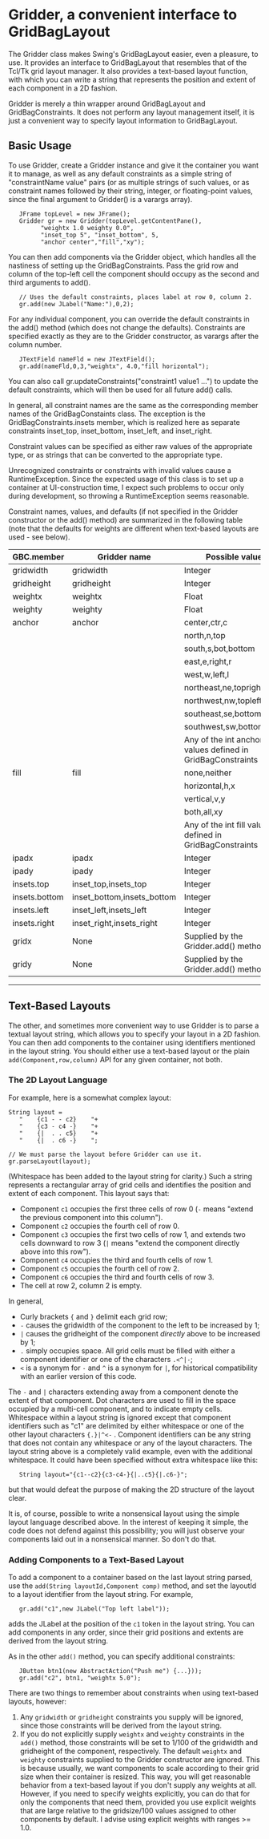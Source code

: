 # Gridder, a convenient interface to GridBagLayout

The Gridder class makes Swing's GridBagLayout easier, even a pleasure,
to use. It provides an interface to GridBagLayout that resembles
that of the Tcl/Tk grid layout manager. It also provides a text-based 
layout function, with which you can write a string that
represents the position and extent of each component in a 2D
fashion.

Gridder is merely a thin wrapper around GridBagLayout and
GridBagConstraints. It does not perform any layout management
itself, it is just a convenient way to specify layout
information to GridBagLayout.

## Basic Usage

To use Gridder, create a Gridder instance and give it the container
you want it to manage, as well as any default constraints as a
simple string of "constraintName value" pairs (or as multiple
strings of such values, or as constraint names followed by their
string, integer, or floating-point values, since the final argument
to Gridder() is a varargs array).

```
   JFrame topLevel = new JFrame();
   Gridder gr = new Gridder(topLevel.getContentPane(),
         "weightx 1.0 weighty 0.0",
         "inset_top 5", "inset_bottom", 5,
         "anchor center","fill","xy");
```

You can then add components via the Gridder object, which handles
all the nastiness of setting up the GridBagConstraints. Pass the
grid row and column of the top-left cell the component should
occupy as the second and third arguments to add().

```
   // Uses the default constraints, places label at row 0, column 2.
   gr.add(new JLabel("Name:"),0,2);
```

For any individual component, you can override the default constraints
in the add() method (which does not change the defaults). Constraints
are specified exactly as they are to the Gridder constructor, as varargs
after the column number.

```
   JTextField nameFld = new JTextField();
   gr.add(nameFld,0,3,"weightx", 4.0,"fill horizontal");
```

You can also call gr.updateConstraints("constraint1 value1 ...") to
update the default constraints, which will then be used for all
future add() calls.

In general, all constraint names are the same as the corresponding
member names of the GridBagConstaints class. The exception is the
GridBagConstraints.insets member, which is realized here as
separate constraints inset_top, inset_bottom, inset_left, and
inset_right.

Constraint values can be specified as either raw values of the
appropriate type, or as strings that can be converted to the
appropriate type.

Unrecognized constraints or constraints with invalid
values cause a RuntimeException. Since the expected usage of
this class is to set up a container at UI-construction time,
I expect such problems to occur only during development, so
throwing a RuntimeException seems reasonable.

Constraint names, values, and defaults (if not specified in the
Gridder constructor or the add() method) are summarized in the
following table (note that the defaults for weights are different
when text-based layouts are used - see below).

|GBC.member     | Gridder name              | Possible values                |  Default
|---------------|---------------------------|--------------------------------|----------
|gridwidth      | gridwidth                 | Integer                        |  1
|gridheight     | gridheight                | Integer                        |  1
|weightx        | weightx                   | Float                          |  0.0
|weighty        | weighty                   | Float                          |  0.0
|anchor         | anchor                    | center,ctr,c                   |  center
|               |                           | north,n,top                    |
|               |                           | south,s,bot,bottom             |
|               |                           | east,e,right,r                 |
|               |                           | west,w,left,l                  |
|               |                           | northeast,ne,topright,tr       |
|               |                           | northwest,nw,topleft,tl        |
|               |                           | southeast,se,bottomright,br    |
|               |                           | southwest,sw,bottomleft,bl     |
|               |                           | Any of the int anchor values defined in GridBagConstraints  |
|fill           | fill                      | none,neither                   |  none
|               |                           | horizontal,h,x                 |
|               |                           | vertical,v,y                   |
|               |                           | both,all,xy                    |
|               |                           | Any of the int fill values defined in GridBagConstraints    |
|ipadx          | ipadx                     | Integer                        |  0
|ipady          | ipady                     | Integer                        |  0
|insets.top     | inset_top,insets_top      | Integer                        |  0
|insets.bottom  | inset_bottom,insets_bottom| Integer                        |  0
|insets.left    | inset_left,insets_left    | Integer                        |  0
|insets.right   | inset_right,insets_right  | Integer                        |  0
|gridx          | None                      | Supplied by the Gridder.add() method. |
|gridy          | None                      | Supplied by the Gridder.add() method. |
----------------------------------------------------------------------------

## Text-Based Layouts

The other, and sometimes more convenient way to use Gridder is
to parse a textual layout string, which allows you to specify your
layout in a 2D fashion. You can then add components to the
container using identifiers mentioned in the layout string. 
You should either use a text-based layout or the plain
`add(Component,row,column)` API for any given container, not both.

### The 2D Layout Language

For example, here is a somewhat complex layout:

```
String layout =
   "    {c1 - - c2}    "+
   "    {c3 - c4 -}    "+
   "    {|  . . c5}    "+
   "    {|  . c6 -}    ";

// We must parse the layout before Gridder can use it.
gr.parseLayout(layout);
```

(Whitespace has been added to the layout string for clarity.) Such a string
represents a rectangular array of grid cells and identifies
the position and extent of each component. This layout says that:

- Component `c1` occupies the first three cells of row 0
  (`-` means "extend the previous component into this column").
- Component `c2` occupies the fourth cell of row 0.
- Component `c3` occupies the first two cells of row 1, and
  extends two cells downward to row 3 (`|` means "extend
  the component directly above into this row").
- Component `c4` occupies the third and fourth cells of
  row 1.
- Component `c5` occupies the fourth cell of row 2.
- Component `c6` occupies the third and fourth cells of
  row 3.
- The cell at row 2, column 2 is empty.

In general, 

- Curly brackets `{` and `}` delimit each grid row;
- `-` causes the gridwidth of the component to the
  left to be increased by 1;
- `|` causes the gridheight of the component *directly*
  above to be increased by 1;
- `.` simply occupies space. All grid cells must be
  filled with either a component identifier or
  one of the characters `.<^|-`;
- `<` is a synonym for `-` and `^` is a synonym for `|`, for
  historical compatibility with an earlier version
  of this code.

The `-` and `|` characters extending away from a component
denote the extent of that component. Dot characters are used
to fill in the space occupied by a multi-cell component, and
to indicate empty cells. Whitespace within a layout string
is ignored except that component identifiers such as "c1"
are delimited by either whitespace or one of the other
layout characters `{.}|^<-` . Component identifiers can be
any string that does not contain any whitespace or any
of the layout characters. The layout string above is
a completely valid example, even with the additional
whitespace. It could have been specified without extra
whitespace like this:

```
   String layout="{c1--c2}{c3-c4-}{|..c5}{|.c6-}";
```

but that would defeat the purpose of making the 2D structure
of the layout clear.

It is, of course, possible to write a nonsensical layout
using the simple layout language described above. In the
interest of keeping it simple, the code does not defend
against this possibility; you will just observe your components
laid out in a nonsensical manner. So don't do that.

### Adding Components to a Text-Based Layout

To add a component to a container based on the last layout
string parsed, use the `add(String layoutId,Component comp)`
method, and set the layoutId to a layout identifier from
the layout string. For example,

```
   gr.add("c1",new JLabel("Top left label"));
```

adds the JLabel at the position of the `c1` token in the
layout string. You can add components in any order, since
their grid positions and extents are derived from the
layout string.

As in the other `add()` method, you can specify additional
constraints:

```
   JButton btn1(new AbstractAction("Push me") {...}));
   gr.add("c2", btn1, "weightx 5.0");
```

There are two things to remember about constraints when using
text-based layouts, however:

1. Any `gridwidth` or `gridheight` constraints you supply will
   be ignored, since those constraints will be derived from
   the layout string.
2. If you do not explicitly supply `weightx` and `weighty`
   constraints in the `add()` method, those constraints will be set to 1/100 of
   the gridwidth and gridheight of the component, respectively.
   The default `weightx` and `weighty` constraints supplied to
   the Gridder constructor are ignored.
   This is because usually, we want components to scale
   according to their grid size when their container is
   resized. This way, you will get reasonable behavior
   from a text-based layout if you don't supply any
   weights at all. However, if you need to specify weights
   explicitly, you can do that for only the components
   that need them, provided you use explicit weights that
   are large relative to the gridsize/100 values assigned
   to other components by default. I advise using explicit
   weights with ranges >= 1.0.

